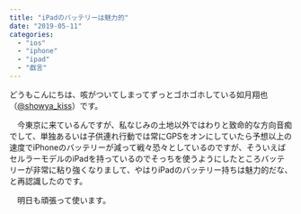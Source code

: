 ```yaml
---
title: "iPadのバッテリーは魅力的"
date: "2019-05-11"
categories: 
  - "ios"
  - "iphone"
  - "ipad"
  - "戯言"
---
```


どうもこんにちは、咳がついてしまってずっとゴホゴホしている如月翔也（[@showya\_kiss](http://twitter.com/showya_kiss)）です。

　今東京に来ているんですが、私なじみの土地以外ではわりと致命的な方向音痴でして、単独あるいは子供連れ行動では常にGPSをオンにしていたら予想以上の速度でiPhoneのバッテリーが減って戦々恐々としているのですが、そういえばセルラーモデルのiPadを持っているのでそっちを使うようにしたところバッテリーが非常に粘り強くなりまして、やはりiPadのバッテリー持ちは魅力的だな、と再認識したのです。

　明日も頑張って使います。
